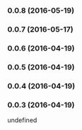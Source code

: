 ### 0.0.8 (2016-05-19)


### 0.0.7 (2016-05-17)


### 0.0.6 (2016-04-19)


### 0.0.5 (2016-04-19)


### 0.0.4 (2016-04-19)


### 0.0.3 (2016-04-19)


undefined